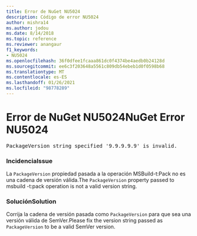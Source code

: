 ```yaml
---
title: Error de NuGet NU5024
description: Código de error NU5024
author: mishra14
ms.author: jodou
ms.date: 8/14/2018
ms.topic: reference
ms.reviewer: anangaur
f1_keywords:
- NU5024
ms.openlocfilehash: 36f0dfee1fcaaa861dc0f4374be4aedb0b24128d
ms.sourcegitcommit: ee6c3f203648a5561c809db54ebeb1d0f0598b68
ms.translationtype: MT
ms.contentlocale: es-ES
ms.lasthandoff: 01/26/2021
ms.locfileid: "98778289"
---
```

# <a name="nuget-error-nu5024"></a><span data-ttu-id="49190-103">Error de NuGet NU5024</span><span class="sxs-lookup"><span data-stu-id="49190-103">NuGet Error NU5024</span></span>
<pre>PackageVersion string specified '9.9.9.9.9' is invalid.</pre>

### <a name="issue"></a><span data-ttu-id="49190-104">Incidencia</span><span class="sxs-lookup"><span data-stu-id="49190-104">Issue</span></span>

<span data-ttu-id="49190-105">La `PackageVersion` propiedad pasada a la operación MSBuild-t:Pack no es una cadena de versión válida.</span><span class="sxs-lookup"><span data-stu-id="49190-105">The `PackageVersion` property passed to msbuild -t:pack operation is not a valid version string.</span></span>


### <a name="solution"></a><span data-ttu-id="49190-106">Solución</span><span class="sxs-lookup"><span data-stu-id="49190-106">Solution</span></span>

<span data-ttu-id="49190-107">Corrija la cadena de versión pasada como `PackageVersion` para que sea una versión válida de SemVer.</span><span class="sxs-lookup"><span data-stu-id="49190-107">Please fix the version string passed as `PackageVersion` to be a valid SemVer version.</span></span>

